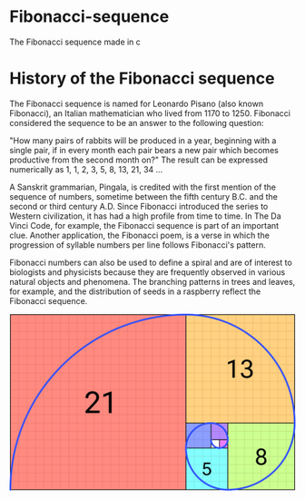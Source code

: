 # Fibonacci-sequence
The Fibonacci sequence made in c 

# History of the Fibonacci sequence
The Fibonacci sequence is named for Leonardo Pisano (also known Fibonacci), an Italian mathematician who lived from 1170 to 1250. Fibonacci considered the sequence to be an answer to the following question:

"How many pairs of rabbits will be produced in a year, beginning with a single pair, if in every month each pair bears a new pair which becomes productive from the second month on?" The result can be expressed numerically as 1, 1, 2, 3, 5, 8, 13, 21, 34 ...

A Sanskrit grammarian, Pingala, is credited with the first mention of the sequence of numbers, sometime between the fifth century B.C. and the second or third century A.D. Since Fibonacci introduced the series to Western civilization, it has had a high profile from time to time. In The Da Vinci Code, for example, the Fibonacci sequence is part of an important clue. Another application, the Fibonacci poem, is a verse in which the progression of syllable numbers per line follows Fibonacci's pattern.

Fibonacci numbers can also be used to define a spiral and are of interest to biologists and physicists because they are frequently observed in various natural objects and phenomena. The branching patterns in trees and leaves, for example, and the distribution of seeds in a raspberry reflect the Fibonacci sequence.

<img src="/Fibonacci_Spiral.svg.png" title="figure1" alt="figure1">

